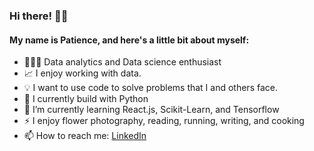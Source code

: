### Hi there! 👋🏾 
#### My name is Patience, and here's a little bit about myself:

- 👩🏾‍💻 Data analytics and Data science enthusiast
- 📈 I enjoy working with data.
- 💡 I want to use code to solve problems that I and others face.
- 🧰 I currently build with Python
- 🌱 I’m currently learning React.js, Scikit-Learn, and Tensorflow
- ⚡ I enjoy flower photography, reading, running, writing, and cooking
- 📫 How to reach me: [LinkedIn](https://www.linkedin.com/in/patience-chepchirchir-003632230/)
